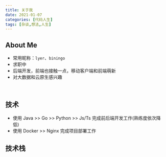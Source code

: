 ```yaml
---
title: 关于我
date: 2021-01-07
categories: [代码人生]
tags: [杂谈,想法,人生]
---
```




## About Me

- 常用昵称：`lyer`、`biningo`  
- 求职中
- 后端开发，前端也接触一点，移动客户端和前端萌新
- 对大数据和云原生感兴趣

<br>

## 技术
- 使用 Java >> Go >> Python >> Js/Ts 完成前后端开发工作(熟练度依次降低)
- 使用 Docker >> Nginx 完成项目部署工作

## 技术栈

